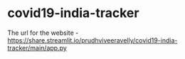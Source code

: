 # covid19-india-tracker

The url for the website - https://share.streamlit.io/prudhviveeravelly/covid19-india-tracker/main/app.py

